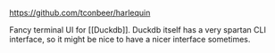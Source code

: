 https://github.com/tconbeer/harlequin

Fancy terminal UI for [[Duckdb]]. Duckdb itself has a very spartan CLI interface, so it might be nice to have a nicer interface sometimes.